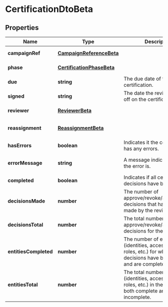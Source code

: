 # CertificationDtoBeta

## Properties

Name | Type | Description | Notes
------------ | ------------- | ------------- | -------------
**campaignRef** | [**CampaignReferenceBeta**](CampaignReferenceBeta.md) |  | [default to undefined]
**phase** | [**CertificationPhaseBeta**](CertificationPhaseBeta.md) |  | [default to undefined]
**due** | **string** | The due date of the certification. | [default to undefined]
**signed** | **string** | The date the reviewer signed off on the certification. | [default to undefined]
**reviewer** | [**ReviewerBeta**](ReviewerBeta.md) |  | [default to undefined]
**reassignment** | [**ReassignmentBeta**](ReassignmentBeta.md) |  | [optional] [default to undefined]
**hasErrors** | **boolean** | Indicates it the certification has any errors. | [default to undefined]
**errorMessage** | **string** | A message indicating what the error is. | [optional] [default to undefined]
**completed** | **boolean** | Indicates if all certification decisions have been made. | [default to undefined]
**decisionsMade** | **number** | The number of approve/revoke/acknowledge decisions that have been made by the reviewer. | [default to undefined]
**decisionsTotal** | **number** | The total number of approve/revoke/acknowledge decisions for the certification. | [default to undefined]
**entitiesCompleted** | **number** | The number of entities (identities, access profiles, roles, etc.) for which all decisions have been made and are complete. | [default to undefined]
**entitiesTotal** | **number** | The total number of entities (identities, access profiles, roles, etc.) in the certification, both complete and incomplete. | [default to undefined]

